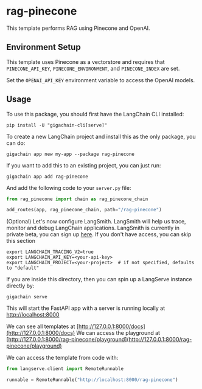 
# rag-pinecone

This template performs RAG using Pinecone and OpenAI.

## Environment Setup

This template uses Pinecone as a vectorstore and requires that `PINECONE_API_KEY`, `PINECONE_ENVIRONMENT`, and `PINECONE_INDEX` are set. 

Set the `OPENAI_API_KEY` environment variable to access the OpenAI models.

## Usage

To use this package, you should first have the LangChain CLI installed:

```shell
pip install -U "gigachain-cli[serve]"
```

To create a new LangChain project and install this as the only package, you can do:

```shell
gigachain app new my-app --package rag-pinecone
```

If you want to add this to an existing project, you can just run:

```shell
gigachain app add rag-pinecone
```

And add the following code to your `server.py` file:
```python
from rag_pinecone import chain as rag_pinecone_chain

add_routes(app, rag_pinecone_chain, path="/rag-pinecone")
```

(Optional) Let's now configure LangSmith. 
LangSmith will help us trace, monitor and debug LangChain applications. 
LangSmith is currently in private beta, you can sign up [here](https://smith.langchain.com/). 
If you don't have access, you can skip this section


```shell
export LANGCHAIN_TRACING_V2=true
export LANGCHAIN_API_KEY=<your-api-key>
export LANGCHAIN_PROJECT=<your-project>  # if not specified, defaults to "default"
```

If you are inside this directory, then you can spin up a LangServe instance directly by:

```shell
gigachain serve
```

This will start the FastAPI app with a server is running locally at 
[http://localhost:8000](http://localhost:8000)

We can see all templates at [http://127.0.0.1:8000/docs](http://127.0.0.1:8000/docs)
We can access the playground at [http://127.0.0.1:8000/rag-pinecone/playground](http://127.0.0.1:8000/rag-pinecone/playground)  

We can access the template from code with:

```python
from langserve.client import RemoteRunnable

runnable = RemoteRunnable("http://localhost:8000/rag-pinecone")
```
